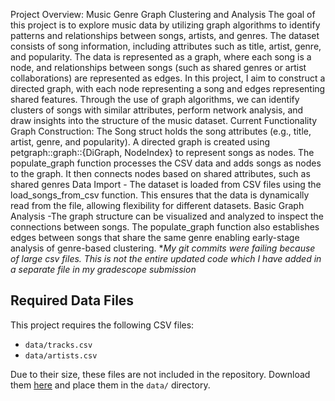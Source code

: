 Project Overview: Music Genre Graph Clustering and Analysis
The goal of this project is to explore music data by utilizing graph algorithms to identify patterns and relationships between songs, artists, and genres. The dataset consists of song information, including attributes such as title, artist, genre, and popularity. The data is represented as a graph, where each song is a node, and relationships between songs (such as shared genres or artist collaborations) are represented as edges.
In this project, I aim to construct a directed graph, with each node representing a song and edges representing shared features. Through the use of graph algorithms, we can identify clusters of songs with similar attributes, perform network analysis, and draw insights into the structure of the music dataset.
Current Functionality
Graph Construction:
The Song struct holds the song attributes (e.g., title, artist, genre, and popularity).
A directed graph is created using petgraph::graph::{DiGraph, NodeIndex} to represent songs as nodes.
The populate_graph function processes the CSV data and adds songs as nodes to the graph. It then connects nodes based on shared attributes, such as shared genres
Data Import - The dataset is loaded from CSV files using the load_songs_from_csv function. This ensures that the data is dynamically read from the file, allowing flexibility for different datasets.
Basic Graph Analysis -The graph structure can be visualized and analyzed to inspect the connections between songs. The populate_graph function also establishes edges between songs that share the same genre enabling early-stage analysis of genre-based clustering.
**My git commits were failing because of large csv files. This is not the entire updated code which I have added in a separate file in my gradescope submission*









## Required Data Files

This project requires the following CSV files:
- `data/tracks.csv`
- `data/artists.csv`

Due to their size, these files are not included in the repository. Download them [here](https://www.kaggle.com/datasets/yamaerenay/spotify-dataset-19212020-600k-tracks) and place them in the `data/` directory.
